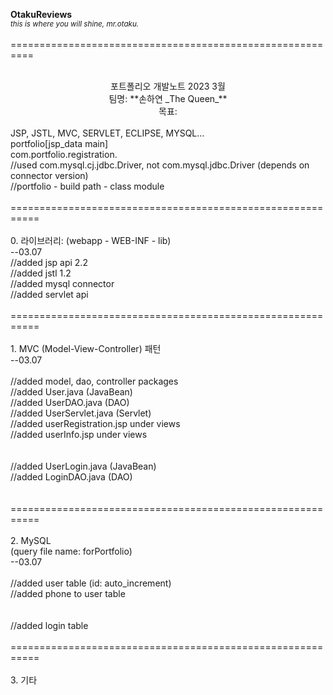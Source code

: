 **OtakuReviews**<br>*<sub>this is where you will shine, mr.otaku.</sub>*<br>
<br>
==========================================================<br>
<br>
<div style="text-align:center;">
포트폴리오 개발노트 2023 3월<br>
팀명: **손하연 _The Queen_**<br>
목표: <br>
</div>
<br>
JSP, JSTL, MVC, SERVLET, ECLIPSE, MYSQL...<br>
portfolio[jsp_data main]<br>
com.portfolio.registration.<br>
//used com.mysql.cj.jdbc.Driver, not com.mysql.jdbc.Driver (depends on connector version)<br>
//portfolio - build path - class module<br>
<br>
===========================================================<br>
<br>
0. 라이브러리: (webapp - WEB-INF - lib)<br>
--03.07<br>
//added jsp api 2.2<br>
//added jstl 1.2<br>
//added mysql connector<br>
//added servlet api<br>
<br>
===========================================================<br>
<br>
1. MVC (Model-View-Controller) 패턴<br>
--03.07<br>
<MVC와 user 등록 시스템 구축><br>
//added model, dao, controller packages<br>
//added User.java (JavaBean)<br>
//added UserDAO.java (DAO)<br>
//added UserServlet.java (Servlet)<br>
//added userRegistration.jsp under views<br>
//added userInfo.jsp under views<br>
<br>
<MVC와 user 로그인&검증 시스템 구축><br>
//added UserLogin.java (JavaBean)<br>
//added LoginDAO.java (DAO)<br>
<br>
<br>
===========================================================<br>
<br>
2. MySQL<br>
(query file name: forPortfolio)<br>
--03.07<br>
<user 등록 sql><br>
//added user table (id: auto_increment)<br>
//added phone to user table<br>
<br>
<user 로그인 sql><br>
//added login table<br>
<br>
===========================================================<br>
<br>
3. 기타<br>
<br>
